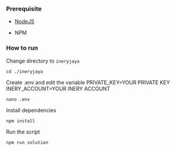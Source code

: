 ### Prerequisite

- [NodeJS](https://nodejs.org/en/)

- NPM



### How to run

Change directory to ```ineryjaya```

```shell
cd ./ineryjaya
```

Create .env and edit the variable
PRIVATE_KEY=YOUR PRIVATE KEY
INERY_ACCOUNT=YOUR INERY ACCOUNT

```shell
nano .env
```

Install dependencies

```shell
npm install
```

Run the script

```
npm run solution
```
